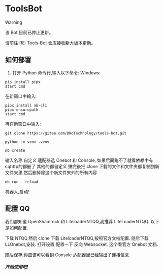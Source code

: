 # ToolsBot

> [!Warning]
>
> 该 Bot 目前已停止更新。
>
> 请前往 RE: Tools-Bot 仓库接收新大版本更新。

## 如何部署

1. 打开 Python 命令行,输入以下命令:
Windows:

```
pip install pipx
start cmd
```
在新窗口中输入:
```
pipx install nb-cli
pipx ensurepath
start cmd
```
再在新窗口中输入:
```
git clone https://gitee.com/DKoTechnology/tools-bot.git

python -m venv .venv

nb create
```
输入名称 自定义
适配器选 Onebot 和 Console, 如果后面跑不了就看依赖中有cqhttp的都删了
其他的都自定义
搞完後把 clone 下载的文件和文件夹都复制到新文件夹里,然后删掉除这个新文件夹外的所有内容
```
nb run --reload
```
机器人,启动!

## 配置 QQ
我们都知道 OpenShamrock 和 LiteloaderNTQQ,我推荐 LiteLoaderNTQQ.
以下是如何配置.

下载 NTQQ,然后 clone 下载 LiteloaderNTQQ,按照官方文档配置.
随后下载 LLOnebot,安装.
打开设置,配置一下 反向 Websocket. 这个看官方 Onebot 文档.

随后保存,你应该可以看到 Console 适配器里已经输出了连接信息.

##### 开始使用吧!

